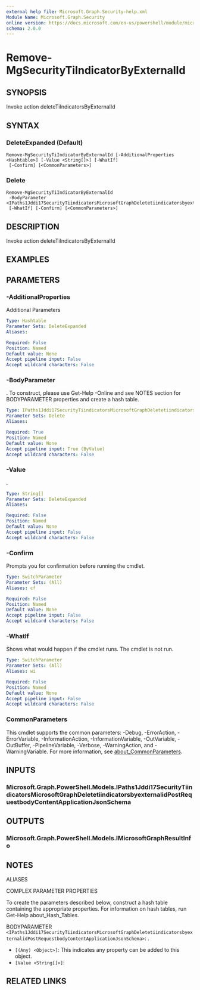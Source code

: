 ```yaml
---
external help file: Microsoft.Graph.Security-help.xml
Module Name: Microsoft.Graph.Security
online version: https://docs.microsoft.com/en-us/powershell/module/microsoft.graph.security/remove-mgsecuritytiindicatorbyexternalid
schema: 2.0.0
---
```


# Remove-MgSecurityTiIndicatorByExternalId

## SYNOPSIS
Invoke action deleteTiIndicatorsByExternalId

## SYNTAX

### DeleteExpanded (Default)
```
Remove-MgSecurityTiIndicatorByExternalId [-AdditionalProperties <Hashtable>] [-Value <String[]>] [-WhatIf]
 [-Confirm] [<CommonParameters>]
```

### Delete
```
Remove-MgSecurityTiIndicatorByExternalId
 -BodyParameter <IPaths1Jddi17SecurityTiindicatorsMicrosoftGraphDeletetiindicatorsbyexternalidPostRequestbodyContentApplicationJsonSchema>
 [-WhatIf] [-Confirm] [<CommonParameters>]
```

## DESCRIPTION
Invoke action deleteTiIndicatorsByExternalId

## EXAMPLES

## PARAMETERS

### -AdditionalProperties
Additional Parameters

```yaml
Type: Hashtable
Parameter Sets: DeleteExpanded
Aliases:

Required: False
Position: Named
Default value: None
Accept pipeline input: False
Accept wildcard characters: False
```

### -BodyParameter
.
To construct, please use Get-Help -Online and see NOTES section for BODYPARAMETER properties and create a hash table.

```yaml
Type: IPaths1Jddi17SecurityTiindicatorsMicrosoftGraphDeletetiindicatorsbyexternalidPostRequestbodyContentApplicationJsonSchema
Parameter Sets: Delete
Aliases:

Required: True
Position: Named
Default value: None
Accept pipeline input: True (ByValue)
Accept wildcard characters: False
```

### -Value
.

```yaml
Type: String[]
Parameter Sets: DeleteExpanded
Aliases:

Required: False
Position: Named
Default value: None
Accept pipeline input: False
Accept wildcard characters: False
```

### -Confirm
Prompts you for confirmation before running the cmdlet.

```yaml
Type: SwitchParameter
Parameter Sets: (All)
Aliases: cf

Required: False
Position: Named
Default value: None
Accept pipeline input: False
Accept wildcard characters: False
```

### -WhatIf
Shows what would happen if the cmdlet runs.
The cmdlet is not run.

```yaml
Type: SwitchParameter
Parameter Sets: (All)
Aliases: wi

Required: False
Position: Named
Default value: None
Accept pipeline input: False
Accept wildcard characters: False
```

### CommonParameters
This cmdlet supports the common parameters: -Debug, -ErrorAction, -ErrorVariable, -InformationAction, -InformationVariable, -OutVariable, -OutBuffer, -PipelineVariable, -Verbose, -WarningAction, and -WarningVariable. For more information, see [about_CommonParameters](http://go.microsoft.com/fwlink/?LinkID=113216).

## INPUTS

### Microsoft.Graph.PowerShell.Models.IPaths1Jddi17SecurityTiindicatorsMicrosoftGraphDeletetiindicatorsbyexternalidPostRequestbodyContentApplicationJsonSchema
## OUTPUTS

### Microsoft.Graph.PowerShell.Models.IMicrosoftGraphResultInfo
## NOTES

ALIASES

COMPLEX PARAMETER PROPERTIES

To create the parameters described below, construct a hash table containing the appropriate properties. For information on hash tables, run Get-Help about_Hash_Tables.


BODYPARAMETER `<IPaths1Jddi17SecurityTiindicatorsMicrosoftGraphDeletetiindicatorsbyexternalidPostRequestbodyContentApplicationJsonSchema>`: .
  - `[(Any) <Object>]`: This indicates any property can be added to this object.
  - `[Value <String[]>]`: 

## RELATED LINKS
